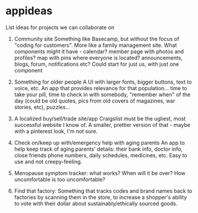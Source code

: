 # appideas
List ideas for projects we can collaborate on

1. Community site
Something like Basecamp, but without the focus of "coding for customers". More like a family management site. What components might it have - calendar? member page with photos and profiles? map with pins where everyone is located? announcements, blogs, forum, notifications etc? Could start for just us, with just one component

2. Something for older people
A UI with larger fonts, bigger buttons, text to voice, etc. An app that provides relevance for that population... time to take your pill, time to check in with somebody, "remember when" of the day (could be old quotes, pics from old covers of magazines, war stories, etc), puzzles...

3. A localized buy/sell/trade site/app
Craigslist must be the ugliest, most successful website I know of. A smaller, prettier version of that - maybe with a pinterest look, I'm not sure.

4. Check on/keep up with/emergency help with aging parents
An app to help keep track of aging parents' details: their bank info, doctor info, close friends phone numbers, daily schedules, medicines, etc. Easy to use and not creepy-feeling. 

5. Menopause symptom tracker: what works? When will it be over? How uncomfortable is too uncomfortable?

6. Find that factory: Something that tracks codes and brand names back to factories by scanning them in the store, to increase a shopper's ability to vote with their dollar about sustainably/ethically sourced goods. 